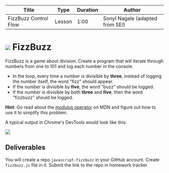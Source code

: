 | Title | Type | Duration | Author |
| -- | -- | -- | -- |
| FizzBuzz Control Flow | Lesson | 1:00 | Sonyl Nagale (adapted from SEI) |


# ![](https://ga-dash.s3.amazonaws.com/production/assets/logo-9f88ae6c9c3871690e33280fcf557f33.png) FizzBuzz 

FizzBuzz is a game about division. Create a program that will iterate through numbers from one to 101 and log each number in the console.

- In the loop, every time a number is divisible by **three**, instead of logging the number itself, the word "fizz" should appear.
- If the number is divisible by **five**, the word "buzz" should be logged.
- If the number is divisible by both **three** and **five**, then the word "fizzbuzz" should be logged.

**Hint**: Go read about the [modulus operator](https://developer.mozilla.org/en-US/docs/Web/JavaScript/Reference/Operators/Arithmetic_Operators) on MDN and figure out how to use it to simplify this problem.

A typical output in Chrome's DevTools would look like this:

![](./images/fizzbuzz.png)

## Deliverables
You will create a repo `javascript-fizzbuzz` in your GitHub account. Create `fizzbuzz.js` file in it. Submit the link to the repo in homework tracker.

<!--<details> 
    <summary>Solution</summary>

```javascript
for (let i = 1; i < 101; i++) {

  if((i % 3 === 0) && (i % 5 === 0)) {
    console.log("fizzbuzz");
  } else if(i % 3 === 0) {
    console.log("fizz");
  } else if(i % 5 === 0) {
    console.log("buzz");
  } else {
    console.log(i);
  }
}
```

</details>-->